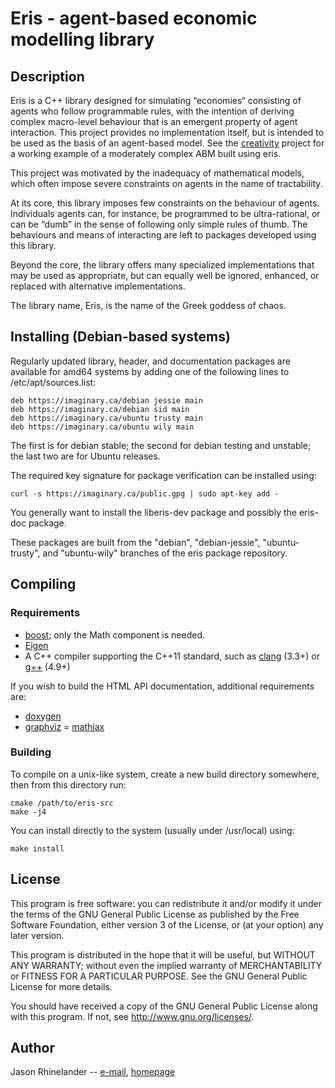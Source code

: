# Eris - agent-based economic modelling library

## Description

Eris is a C++ library designed for simulating “economies“ consisting of agents
who follow programmable rules, with the intention of deriving complex
macro-level behaviour that is an emergent property of agent interaction.  This
project provides no implementation itself, but is intended to be used as the
basis of an agent-based model.  See the
[creativity](https://git.imaginary.ca/eris/creativity/) project for a working
example of a moderately complex ABM built using eris.

This project was motivated by the inadequacy of mathematical models, which
often impose severe constraints on agents in the name of tractability.

At its core, this library imposes few constraints on the behaviour of agents.
Individuals agents can, for instance, be programmed to be ultra-rational, or
can be “dumb” in the sense of following only simple rules of thumb.  The
behaviours and means of interacting are left to packages developed using this
library.

Beyond the core, the library offers many specialized implementations that may
be used as appropriate, but can equally well be ignored, enhanced, or replaced
with alternative implementations.

The library name, Eris, is the name of the Greek goddess of chaos.

## Installing (Debian-based systems)

Regularly updated library, header, and documentation packages are available for
amd64 systems by adding one of the following lines to /etc/apt/sources.list:

    deb https://imaginary.ca/debian jessie main
    deb https://imaginary.ca/debian sid main
    deb https://imaginary.ca/ubuntu trusty main
    deb https://imaginary.ca/ubuntu wily main

The first is for debian stable; the second for debian testing and unstable; the
last two are for Ubuntu releases.

The required key signature for package verification can be installed using:

    curl -s https://imaginary.ca/public.gpg | sudo apt-key add -

You generally want to install the liberis-dev package and possibly the eris-doc
package.

These packages are built from the "debian", "debian-jessie", "ubuntu-trusty",
and "ubuntu-wily" branches of the eris package repository.

## Compiling

### Requirements

- [boost](http://www.boost.org/); only the Math component is needed.
- [Eigen](http://eigen.tuxfamily.org/)
- A C++ compiler supporting the C++11 standard, such as
  [clang](http://clang.llvm.org/) (3.3+) or [g++](https://gcc.gnu.org/) (4.9+)

If you wish to build the HTML API documentation, additional requirements are:
- [doxygen](http://www.stack.nl/~dimitri/doxygen/)
- [graphviz](http://www.graphviz.org)
= [mathjax](https://www.mathjax.org)

### Building

To compile on a unix-like system, create a new build directory somewhere, then
from this directory run:

    cmake /path/to/eris-src
    make -j4

You can install directly to the system (usually under /usr/local) using:

    make install

## License

This program is free software: you can redistribute it and/or modify
it under the terms of the GNU General Public License as published by
the Free Software Foundation, either version 3 of the License, or
(at your option) any later version.

This program is distributed in the hope that it will be useful,
but WITHOUT ANY WARRANTY; without even the implied warranty of
MERCHANTABILITY or FITNESS FOR A PARTICULAR PURPOSE.  See the
GNU General Public License for more details.

You should have received a copy of the GNU General Public License
along with this program.  If not, see <http://www.gnu.org/licenses/>.

## Author

Jason Rhinelander -- [e-mail](mailto:jason@imaginary.ca), [homepage](https://imaginary.ca)

